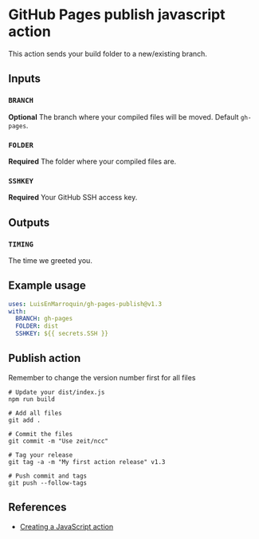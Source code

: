 # GitHub Pages publish javascript action

This action sends your build folder to a new/existing branch.

## Inputs

### `BRANCH`

**Optional** The branch where your compiled files will be moved. Default `gh-pages`.

### `FOLDER`

**Required** The folder where your compiled files are.

### `SSHKEY`

**Required** Your GitHub SSH access key.

## Outputs

### `TIMING`

The time we greeted you.

## Example usage

```yml
uses: LuisEnMarroquin/gh-pages-publish@v1.3
with:
  BRANCH: gh-pages
  FOLDER: dist
  SSHKEY: ${{ secrets.SSH }}
```

## Publish action

Remember to change the version number first for all files

```shell
# Update your dist/index.js
npm run build

# Add all files
git add .

# Commit the files
git commit -m "Use zeit/ncc"

# Tag your release
git tag -a -m "My first action release" v1.3

# Push commit and tags
git push --follow-tags
```

## References

* [Creating a JavaScript action](https://docs.github.com/en/actions/creating-actions/creating-a-javascript-action)
